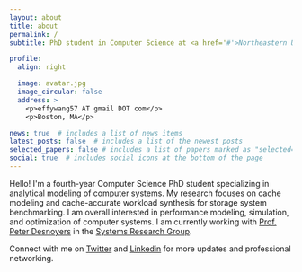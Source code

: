 ```yaml
---
layout: about
title: about
permalink: /
subtitle: PhD student in Computer Science at <a href='#'>Northeastern University</a>.

profile:
  align: right

  image: avatar.jpg
  image_circular: false 
  address: >
    <p>effywang57 AT gmail DOT com</p>
    <p>Boston, MA</p>

news: true  # includes a list of news items
latest_posts: false  # includes a list of the newest posts
selected_papers: false # includes a list of papers marked as "selected={true}"
social: true  # includes social icons at the bottom of the page
---
```

Hello! I'm a fourth-year Computer Science PhD student specializing in analytical modeling of computer systems. My research focuses on cache modeling and cache-accurate workload synthesis for storage system benchmarking. I am overall interested in performance modeling, simulation, and optimization of computer systems. I am currently working with [Prof. Peter Desnoyers](https://www.ccs.neu.edu/home/pjd/) in the [Systems Research Group](https://srg.khoury.northeastern.edu/).

Connect with me on [Twitter](https://twitter.com/YirongWn) and [Linkedin](https://www.linkedin.com/in/yirong-effy-w-1b2a12122/) for more updates and professional networking.


